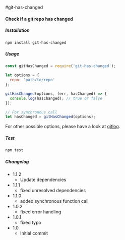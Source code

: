 #git-has-changed
#### Check if a git repo has changed

##### Installation
```bash
npm install git-has-changed
```

##### Usage
```javascript
const gitHasChanged = require('git-has-changed');

let options = {
  repo: 'path/to/repo'
};

gitHasChanged(options, (err, hasChanged) => {
  console.log(hasChanged); // true or false
});

// For synchronous call
let hasChanged = gitHasChanged(options);
```

For other possible options, please have a look at [gitlog](https://www.npmjs.com/package/gitlog).

##### Test
```bash
npm test
```

##### Changelog
  - 1.1.2
    - Update dependencies
  - 1.1.1
    - fixed unresolved dependencies
  - 1.1.0
    - added synchronous function call
  - 1.0.2
    - fixed error handling
  - 1.0.1
    - fixed typo
  - 1.0
    - Initial commit
